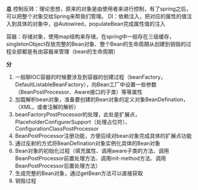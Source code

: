 **总**
控制反转：理论思想，原来的对象是由使用者来进行控制，有了spring之后，可以把整个对象交给Spring来帮我们管理。
DI：依赖注入，把对应的属性的值注入到具体的对象中，@Autowired，populateBean完成属性值的注入

容器：存储对象，使用map结构来存储，在spring中一般存在三级缓存，singletonObject存放完整的Bean对象、整个Bean的生命周期从创建到销毁的过程全部都是有由容器来管理（bean的生命周期）

**分**
1. 一般聊IOC容器的时候要涉及到容器的创建过程（beanFactory，DefaultListableBeanFactory），向Bean工厂中设置一些参数（BeanPostProcessor、Aware接口的子类）等等属性
2. 加载解析bean对象，准备要创建的Bean对象的定义对象BeanDefination，（XML，或者注解的解析）
3. beanFactoryPostProcessor的处理，此处是扩展点，PlaceholderConfigurerSupport（处理占位符）、ConfigurationClassPostProcessor
4. BeanPostProcessor注册功能，方便后续对bean对象完成具体的扩展点功能
5. 通过反射的方式将BeanDefination对象实例化具体的Bean对象
6. Bean对象的初始化过程（填充属性、调用aware子类的方法、调用BeanPostProcessor前置处理方法、调用init-method方法、调用BeanPostProcessor后置处理方法）
7. 生成完整的Bean对象，通过getBean方法可以直接获取
8. 销毁过程


